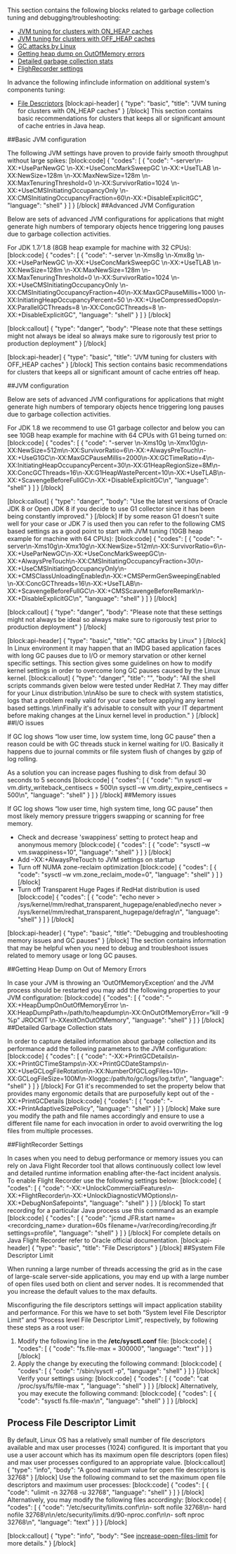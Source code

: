 This section contains the following blocks related to garbage collection tuning and debugging/troubleshooting:

- [JVM tuning for clusters with ON_HEAP caches](doc:jvm-and-system-tuning#recommendations-for-clusters-with-on_heap-caches)
- [JVM tuning for clusters with OFF_HEAP caches](doc:jvm-and-system-tuning#recommendations-for-clusters-with-off_heap-caches)
- [GC attacks by Linux](doc:jvm-and-system-tuning#gc-attacks-by-linux)
- [Getting heap dump on OutOfMemory errors](doc:jvm-and-system-tuning#getting-heap-dump-on-out-of-memory-errors)
- [Detailed garbage collection stats](doc:jvm-and-system-tuning#detailed-garbage-collection-stats)
- [FlighRecorder settings](doc:jvm-and-system-tuning#flightrecorder-settings)

In advance the following infinclude information on additional system's components tuning:
- [File Descriptors](doc:jvm-and-system-tuning#file-descriptors) 
[block:api-header]
{
  "type": "basic",
  "title": "JVM tuning for clusters with ON_HEAP caches"
}
[/block]
This section contains basic recommendations for clusters that keeps all or significant amount of cache entries in Java heap. 

##Basic JVM configuration

The following JVM settings have proven to provide fairly smooth throughput without large spikes:
[block:code]
{
  "codes": [
    {
      "code": "-server\n-XX:+UseParNewGC \n-XX:+UseConcMarkSweepGC \n-XX:+UseTLAB \n-XX:NewSize=128m \n-XX:MaxNewSize=128m \n-XX:MaxTenuringThreshold=0 \n-XX:SurvivorRatio=1024 \n-XX:+UseCMSInitiatingOccupancyOnly \n-XX:CMSInitiatingOccupancyFraction=60\n-XX:+DisableExplicitGC",
      "language": "shell"
    }
  ]
}
[/block]
##Advanced JVM Configuration

Below are sets of advanced JVM configurations for applications that might generate high numbers of temporary objects hence triggering long pauses due to garbage collection activities.

For JDK 1.7⁄ 1.8 (8GB heap example for machine with 32 CPUs):
[block:code]
{
  "codes": [
    {
      "code": "-server \n-Xms8g \n-Xmx8g \n-XX:+UseParNewGC \n-XX:+UseConcMarkSweepGC \n-XX:+UseTLAB \n-XX:NewSize=128m \n-XX:MaxNewSize=128m \n-XX:MaxTenuringThreshold=0 \n-XX:SurvivorRatio=1024 \n-XX:+UseCMSInitiatingOccupancyOnly \n-XX:CMSInitiatingOccupancyFraction=40\n-XX:MaxGCPauseMillis=1000 \n-XX:InitiatingHeapOccupancyPercent=50 \n-XX:+UseCompressedOops\n-XX:ParallelGCThreads=8 \n-XX:ConcGCThreads=8 \n-XX:+DisableExplicitGC",
      "language": "shell"
    }
  ]
}
[/block]

[block:callout]
{
  "type": "danger",
  "body": "Please note that these settings might not always be ideal so always make sure to rigorously test prior to production deployment"
}
[/block]

[block:api-header]
{
  "type": "basic",
  "title": "JVM tuning for clusters with OFF_HEAP caches"
}
[/block]
This section contains basic recommendations for clusters that keeps all or significant amount of cache entries off heap. 

##JVM configuration

Below are sets of advanced JVM configurations for applications that might generate high numbers of temporary objects hence triggering long pauses due to garbage collection activities.

For JDK 1.8 we recommend to use G1 garbage collector and below you can see 10GB heap example for machine with 64 CPUs with G1 being turned on:
[block:code]
{
  "codes": [
    {
      "code": "-server \n-Xms10g \n-Xmx10g\n-XX:NewSize=512m\n-XX:SurvivorRatio=6\n-XX:+AlwaysPreTouch\n-XX:+UseG1GC\n-XX:MaxGCPauseMillis=2000\n-XX:GCTimeRatio=4\n-XX:InitiatingHeapOccupancyPercent=30\n-XX:G1HeapRegionSize=8M\n-XX:ConcGCThreads=16\n-XX:G1HeapWastePercent=10\n-XX:+UseTLAB\n-XX:+ScavengeBeforeFullGC\n-XX:+DisableExplicitGC\n",
      "language": "shell"
    }
  ]
}
[/block]

[block:callout]
{
  "type": "danger",
  "body": "Use the latest versions of Oracle JDK 8 or Open JDK 8 if you decide to use G1 collector since it has been being constantly improved."
}
[/block]
If by some reason G1 doesn't suite well for your case or JDK 7 is used then you can refer to the following CMS based settings as a good point to start with JVM tuning (10GB heap example for machine with 64 CPUs):
[block:code]
{
  "codes": [
    {
      "code": "-server\n-Xms10g\n-Xmx10g\n-XX:NewSize=512m\n-XX:SurvivorRatio=6\n-XX:+UseParNewGC\n-XX:+UseConcMarkSweepGC\n-XX:+AlwaysPreTouch\n-XX:CMSInitiatingOccupancyFraction=30\n-XX:+UseCMSInitiatingOccupancyOnly\n-XX:+CMSClassUnloadingEnabled\n-XX:+CMSPermGenSweepingEnabled \n-XX:ConcGCThreads=16\n-XX:+UseTLAB\n-XX:+ScavengeBeforeFullGC\n-XX:+CMSScavengeBeforeRemark\n-XX:+DisableExplicitGC\n",
      "language": "shell"
    }
  ]
}
[/block]

[block:callout]
{
  "type": "danger",
  "body": "Please note that these settings might not always be ideal so always make sure to rigorously test prior to production deployment"
}
[/block]

[block:api-header]
{
  "type": "basic",
  "title": "GC attacks by Linux"
}
[/block]
In Linux environment it may happen that an IMDG based application faces with long GC pauses due to I/O or memory starvation or other kernel specific settings. This section gives some guidelines on how to modify kernel settings in order to overcome long GC pauses caused by the Linux kernel.
[block:callout]
{
  "type": "danger",
  "title": "",
  "body": "All the shell scripts commands given below were tested under RedHat 7. They may differ for your Linux distribution.\n\nAlso be sure to check with system statistics, logs that a problem really valid for your case before applying any kernel based settings.\n\nFinally it's advisable to consult with your IT department before making changes at the Linux kernel level in production."
}
[/block]
##I/O issues

If GC log shows “low user time, low system time, long GC pause” then a reason could be with GC threads stuck in kernel waiting for I/O. Basically it happens due to journal commits or file system flush of changes by gzip of log rolling.

As a solution you can increase pages flushing to disk from defaul 30 seconds to 5 seconds
[block:code]
{
  "codes": [
    {
      "code": "\n  sysctl –w vm.dirty_writeback_centisecs = 500\n  sysctl –w vm.dirty_expire_centisecs = 500\n",
      "language": "shell"
    }
  ]
}
[/block]
##Memory issues

If GC log shows “low user time, high system time, long GC pause” then most likely memory pressure triggers swapping or scanning for free memory.

- Check and decrease 'swappiness' setting to protect heap and anonymous memory
[block:code]
{
  "codes": [
    {
      "code": "sysctl –w vm.swappiness=10",
      "language": "shell"
    }
  ]
}
[/block]
- Add –XX:+AlwaysPreTouch to JVM settings on startup
- Turn off NUMA zone-reclaim optimization
[block:code]
{
  "codes": [
    {
      "code": "sysctl –w vm.zone_reclaim_mode=0",
      "language": "shell"
    }
  ]
}
[/block]
- Turn off Transparent Huge Pages if RedHat distribution is used
[block:code]
{
  "codes": [
    {
      "code": "echo never > /sys/kernel/mm/redhat_transparent_hugepage/enabled\necho never > /sys/kernel/mm/redhat_transparent_hugepage/defrag\n",
      "language": "shell"
    }
  ]
}
[/block]

[block:api-header]
{
  "type": "basic",
  "title": "Debugging and troubleshooting memory issues and GC pauses"
}
[/block]
The section contains information that may be helpful when you need to debug and troubleshoot issues related to memory usage or long GC pauses.

##Getting Heap Dump on Out of Memory Errors

In case your JVM is throwing an ‘OutOfMemoryException’ and the JVM process should be restarted you may add the following properties to your JVM configuration:
[block:code]
{
  "codes": [
    {
      "code": "-XX:+HeapDumpOnOutOfMemoryError \n-XX:HeapDumpPath=/path/to/heapdump\n-XX:OnOutOfMemoryError=“kill -9 %p” JROCKIT \n-XXexitOnOutOfMemory",
      "language": "shell"
    }
  ]
}
[/block]
##Detailed Garbage Collection stats

In order to capture detailed information about garbage collection and its performance add the following parameters to the JVM configuration:
[block:code]
{
  "codes": [
    {
      "code": "-XX:+PrintGCDetails\n-XX:+PrintGCTimeStamps\n-XX:+PrintGCDateStamps\n-XX:+UseGCLogFileRotation\n-XX:NumberOfGCLogFiles=10\n-XX:GCLogFileSize=100M\n-Xloggc:/path/to/gc/logs/log.txt\n",
      "language": "shell"
    }
  ]
}
[/block]
For G1 it's recommended to set the property below that provides many ergonomic details that are purposefully kept out of the -XX:+PrintGCDetails
[block:code]
{
  "codes": [
    {
      "code": "-XX:+PrintAdaptiveSizePolicy",
      "language": "shell"
    }
  ]
}
[/block]
Make sure you modify the path and file names accordingly and ensure to use a different file name for each invocation in order to avoid overwriting the log files from multiple processes.

##FlightRecorder Settings

In cases when you need to debug performance or memory issues you can rely on Java Flight Recorder tool that allows continuously collect low level and detailed runtime information enabling after-the-fact incident analysis. To enable Flight Recorder use the following settings below:
[block:code]
{
  "codes": [
    {
      "code": "-XX:+UnlockCommercialFeatures\n-XX:+FlightRecorder\n-XX:+UnlockDiagnosticVMOptions\n-XX:+DebugNonSafepoints",
      "language": "shell"
    }
  ]
}
[/block]
To start recording for a particular Java process use this command as an example
[block:code]
{
  "codes": [
    {
      "code": "jcmd <PID> JFR.start name=<recordcing_name> duration=60s filename=/var/recording/recording.jfr settings=profile",
      "language": "shell"
    }
  ]
}
[/block]
For complete details on Java Flight Recorder refer to Oracle official documentation.
[block:api-header]
{
  "type": "basic",
  "title": "File Descriptors"
}
[/block]
##System File Descriptor Limit

When running a large number of threads accessing the grid as in the case of large-scale server-side applications, you may end up with a large number of open files used both on client and server nodes. It is recommended that you increase the default values to the max defaults.

Misconfiguring the file descriptors settings will impact application stability and performance. For this we have to set both “System level File Descriptor Limit” and “Process level File Descriptor Limit”, respectively, by following these steps as a root user:

1. Modify the following line in the **/etc/sysctl.conf** file:
[block:code]
{
  "codes": [
    {
      "code": "fs.file-max = 300000",
      "language": "text"
    }
  ]
}
[/block]
2. Apply the change by executing the following command:
[block:code]
{
  "codes": [
    {
      "code": "/sbin/sysctl -p",
      "language": "shell"
    }
  ]
}
[/block]
Verify your settings using:
[block:code]
{
  "codes": [
    {
      "code": "cat /proc/sys/fs/file-max ",
      "language": "shell"
    }
  ]
}
[/block]
Alternatively, you may execute the following command:
[block:code]
{
  "codes": [
    {
      "code": "sysctl fs.file-max\n",
      "language": "shell"
    }
  ]
}
[/block]
## Process File Descriptor Limit

By default, Linux OS has a relatively small number of file descriptors available and max user processes (1024) configured. It is important that you use a user account which has its maximum open file descriptors (open files) and max user processes configured to an appropriate value. 
[block:callout]
{
  "type": "info",
  "body": "A good maximum value for open file descriptors is 32768"
}
[/block]
Use the following command to set the maximum open file descriptors and maximum user processes:
[block:code]
{
  "codes": [
    {
      "code": "ulimit -n 32768 -u 32768",
      "language": "shell"
    }
  ]
}
[/block]
Alternatively, you may modify the following files accordingly:
[block:code]
{
  "codes": [
    {
      "code": "/etc/security/limits.conf\n\n- soft    nofile          32768\n- hard    nofile          32768\n\n/etc/security/limits.d/90-nproc.conf\n\n- soft nproc 32768\n",
      "language": "text"
    }
  ]
}
[/block]

[block:callout]
{
  "type": "info",
  "body": "See [increase-open-files-limit](https://easyengine.io/tutorials/linux/increase-open-files-limit/) for more details."
}
[/block]